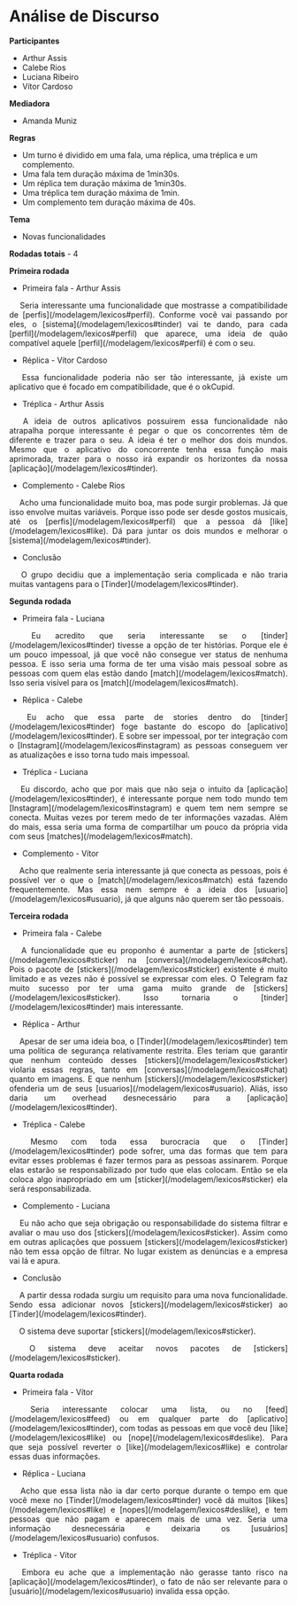 # Análise de Discurso

<b>Participantes</b>

- Arthur Assis
- Calebe Rios
- Luciana Ribeiro
- Vítor Cardoso

<b>Mediadora</b>

- Amanda Muniz

<b>Regras</b>

- Um turno é dividido em uma fala, uma réplica, uma tréplica e um complemento.
- Uma fala tem duração máxima de 1min30s.
- Um réplica tem duração máxima de 1min30s.
- Uma tréplica tem duração máxima de 1min.
- Um complemento tem duração máxima de 40s.

<b>Tema</b>

- Novas funcionalidades

<b>Rodadas totais</b> - 4

<b>Primeira rodada</b>

- Primeira fala - Arthur Assis
<p align="justify">&emsp;
Seria interessante uma funcionalidade que mostrasse a compatibilidade de [perfis](/modelagem/lexicos#perfil). Conforme você vai passando por eles, o [sistema](/modelagem/lexicos#tinder) vai te dando, para cada [perfil](/modelagem/lexicos#perfil) que aparece, uma ideia de quão compatível aquele [perfil](/modelagem/lexicos#perfil) é com o seu.
</p>

- Réplica - Vítor Cardoso
<p align="justify">&emsp;
Essa funcionalidade poderia não ser tão interessante, já existe um aplicativo que é focado em compatibilidade, que é o okCupid.
</p>

- Tréplica - Arthur Assis
<p align="justify">&emsp;
A ideia de outros aplicativos possuírem essa funcionalidade não atrapalha porque interessante é pegar o que os concorrentes têm de diferente e trazer para o seu. A ideia é ter o melhor dos dois mundos. Mesmo que o aplicativo do concorrente tenha essa função mais aprimorada, trazer para o nosso irá expandir os horizontes da nossa [aplicação](/modelagem/lexicos#tinder).
</p>

- Complemento - Calebe Rios
<p align="justify">&emsp;
Acho uma funcionalidade muito boa, mas pode surgir problemas. Já que isso envolve muitas variáveis. Porque isso pode ser desde gostos musicais, até os [perfis](/modelagem/lexicos#perfil) que a  pessoa dá [like](/modelagem/lexicos#like). Dá para juntar os dois mundos e melhorar o [sistema](/modelagem/lexicos#tinder).
</p>

- Conclusão
<p align="justify">&emsp;
O grupo decidiu que a implementação seria complicada e não traria muitas vantagens para o [Tinder](/modelagem/lexicos#tinder).
</p>

<b>Segunda rodada</b>

- Primeira fala - Luciana
<p align="justify">&emsp;
Eu acredito que seria interessante se o [tinder](/modelagem/lexicos#tinder) tivesse a opção de ter histórias. Porque ele é um pouco impessoal, já que você não consegue ver status de nenhuma pessoa. E isso seria uma forma de ter uma visão mais pessoal sobre as pessoas com quem elas estão dando [match](/modelagem/lexicos#match). Isso seria visível para os [match](/modelagem/lexicos#match).
</p>

- Réplica - Calebe
<p align="justify">&emsp;
Eu acho que essa parte de stories dentro do [tinder](/modelagem/lexicos#tinder) foge bastante do escopo do [aplicativo](/modelagem/lexicos#tinder). E sobre ser impessoal, por ter integração com o [Instagram](/modelagem/lexicos#instagram) as pessoas conseguem ver as atualizações e isso torna tudo mais impessoal.
</p>

- Tréplica - Luciana
<p align="justify">&emsp;
Eu discordo, acho que por mais que não seja o intuito da [aplicação](/modelagem/lexicos#tinder), é interessante porque nem todo mundo tem [Instagram](/modelagem/lexicos#instagram) e quem tem nem sempre se conecta. Muitas vezes por terem medo de ter informações vazadas. Além do mais, essa seria uma forma de compartilhar um pouco da própria vida com seus [matches](/modelagem/lexicos#match).
</p>

- Complemento - Vítor
<p align="justify">&emsp;
Acho que realmente seria interessante já que conecta as pessoas, pois é possível ver o que o [match](/modelagem/lexicos#match) está fazendo frequentemente. Mas essa nem sempre é a ideia dos [usuario](/modelagem/lexicos#usuario), já que alguns não querem ser tão pessoais.
</p>

<b>Terceira rodada</b>

- Primeira fala - Calebe
<p align="justify">&emsp;
A funcionalidade que eu proponho é aumentar a parte de [stickers](/modelagem/lexicos#sticker) na [conversa](/modelagem/lexicos#chat). Pois o pacote de [stickers](/modelagem/lexicos#sticker) existente é muito limitado e as vezes não é possível se expressar com eles. O Telegram faz muito sucesso por ter uma gama muito grande de [stickers](/modelagem/lexicos#sticker). Isso tornaria o [tinder](/modelagem/lexicos#tinder) mais interessante.
</p>

- Réplica - Arthur
<p align="justify">&emsp;
Apesar de ser uma ideia boa, o [Tinder](/modelagem/lexicos#tinder) tem uma política de segurança relativamente restrita. Eles teriam que garantir que nenhum conteúdo desses [stickers](/modelagem/lexicos#sticker) violaria essas regras, tanto em [conversas](/modelagem/lexicos#chat) quanto em imagens. E que nenhum [stickers](/modelagem/lexicos#sticker) ofenderia um de seus [usuarios](/modelagem/lexicos#usuario). Aliás, isso daria um overhead desnecessário para a [aplicação](/modelagem/lexicos#tinder).
</p>

- Tréplica - Calebe
<p align="justify">&emsp;
Mesmo com toda essa burocracia que o [Tinder](/modelagem/lexicos#tinder) pode sofrer, uma das formas que tem para evitar esses problemas é fazer termos para as pessoas assinarem. Porque elas estarão se responsabilizado por tudo que elas colocam. Então se ela coloca algo inapropriado em um [sticker](/modelagem/lexicos#sticker) ela será responsabilizada.
</p>

- Complemento - Luciana
<p align="justify">&emsp;
Eu não acho que seja obrigação ou responsabilidade do sistema filtrar e avaliar o mau uso dos [stickers](/modelagem/lexicos#sticker). Assim como em outras aplicações que possuem [stickers](/modelagem/lexicos#sticker) não tem essa opção de filtrar. No lugar existem as denúncias e a empresa vai lá e apura.
</p>

- Conclusão
<p align="justify">&emsp;
A partir dessa rodada surgiu um requisito  para uma nova funcionalidade. Sendo essa adicionar novos [stickers](/modelagem/lexicos#sticker) ao [Tinder](/modelagem/lexicos#tinder).
</p>
<p align="justify">&emsp;
O sistema deve suportar [stickers](/modelagem/lexicos#sticker).
</p>
<p align="justify">&emsp;
O sistema deve aceitar novos pacotes de [stickers](/modelagem/lexicos#sticker).
</p>

<b>Quarta rodada</b>

- Primeira fala - Vítor
<p align="justify">&emsp;
Seria interessante colocar uma lista, ou no [feed](/modelagem/lexicos#feed) ou em qualquer parte do [aplicativo](/modelagem/lexicos#tinder), com todas as pessoas em que você deu [like](/modelagem/lexicos#like) ou [nope](/modelagem/lexicos#deslike). Para que seja possível reverter o [like](/modelagem/lexicos#like) e controlar essas duas informações.
</p>

- Réplica - Luciana
<p align="justify">&emsp;
Acho que essa lista não ia dar certo porque durante o tempo em que você mexe no [Tinder](/modelagem/lexicos#tinder) você dá muitos [likes](/modelagem/lexicos#like) e [nopes](/modelagem/lexicos#deslike), e tem pessoas que não pagam e aparecem mais de uma vez. Seria uma informação desnecessária e deixaria os [usuários](/modelagem/lexicos#usuario) confusos.
</p>

- Tréplica - Vítor
<p align="justify">&emsp;
Embora eu ache que a implementação não gerasse tanto risco na [aplicação](/modelagem/lexicos#tinder), o fato de não ser relevante para o [usuário](/modelagem/lexicos#usuario) invalida essa opção.
</p>


<br>
